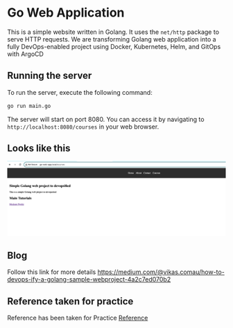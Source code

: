# Go Web Application

This is a simple website written in Golang. It uses the `net/http` package to serve HTTP requests.
We are transforming Golang web application into a fully DevOps-enabled project using Docker, Kubernetes, Helm, and GitOps with ArgoCD

## Running the server

To run the server, execute the following command:

```bash
go run main.go
```

The server will start on port 8080. You can access it by navigating to `http://localhost:8080/courses` in your web browser.

## Looks like this
![Website](sample.png)



## Blog
Follow this link for more details https://medium.com/@vikas.comau/how-to-devops-ify-a-golang-sample-webproject-4a2c7ed070b2


## Reference taken for practice
Reference has been taken for Practice [Reference](https://github.com/iam-veeramalla/go-web-app-devops )
